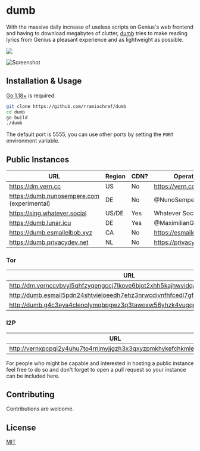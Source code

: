 # dumb
With the massive daily increase of useless scripts on Genius's web frontend and having to download megabytes of clutter, [dumb](https://github.com/rramiachraf/dumb) tries to make reading lyrics from Genius a pleasant experience and as lightweight as possible.

<a href="https://codeberg.org/rramiachraf/dumb"><img src="https://img.shields.io/badge/Codeberg-%232185d0" /></a>

![Screenshot](https://raw.githubusercontent.com/rramiachraf/dumb/main/screenshot.png)

## Installation & Usage
[Go 1.18+](https://go.dev/dl) is required.
```bash
git clone https://github.com/rramiachraf/dumb
cd dumb
go build
./dumb
```

The default port is 5555, you can use other ports by setting the `PORT` environment variable.

## Public Instances

| URL                                           | Region | CDN? | Operator         |
| ---                                           | ---    | ---  | ---              |
| <https://dm.vern.cc>                          | US     | No   | https://vern.cc  |
| <https://dumb.nunosempere.com> (experimental) | DE     | No   | @NunoSempere     |
| <https://sing.whatever.social>                | US/DE  | Yes  | Whatever Social  |
| <https://dumb.lunar.icu>                      | DE     | Yes  | @MaximilianGT500 |
| <https://dumb.esmailelbob.xyz>                | CA     | No   | https://esmailelbob.xyz |
| <https://dumb.privacydev.net>                 | NL     | No   | https://privacydev.net  |

### Tor
| URL                                                                        | Operator        |
| ---                                                                        | ---             |
| <http://dm.vernccvbvyi5qhfzyqengccj7lkove6bjot2xhh5kajhwvidqafczrad.onion> | https://vern.cc |
| <http://dumb.esmail5pdn24shtvieloeedh7ehz3nrwcdivnfhfcedl7gf4kwddhkqd.onion> | https://esmailelbob.xyz |
| <http://dumb.g4c3eya4clenolymqbpgwz3q3tawoxw56yhzk4vugqrl6dtu3ejvhjid.onion> | https://privacydev.net  |

### I2P
| URL                                                                   | Operator        |
| ---                                                                   | ---             |
| <http://vernxpcpqi2y4uhu7to4rnjmyjjgzh3x3qxyzpmkhykefchkmleq.b32.i2p> | https://vern.cc |

For people who might be capable and interested in hosting a public instance feel free to do so and don't forget to open a pull request so your instance can be included here.

## Contributing
Contributions are welcome.

## License
[MIT](https://github.com/rramiachraf/dumb/blob/main/LICENCE)

